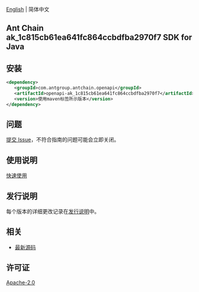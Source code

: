 [English](README.md) | 简体中文

## Ant Chain ak_1c815cb61ea641fc864ccbdfba2970f7 SDK for Java

## 安装

```xml
<dependency>
   <groupId>com.antgroup.antchain.openapi</groupId>
   <artifactId>openapi-ak_1c815cb61ea641fc864ccbdfba2970f7</artifactId>
   <version>使用maven标签所示版本</version>
</dependency>
```

## 问题

[提交 Issue](https://github.com/alipay/antchain-openapi-prod-sdk/issues/new)，不符合指南的问题可能会立即关闭。

## 使用说明

[快速使用](https://github.com/alipay/antchain-openapi-prod-sdk)

## 发行说明

每个版本的详细更改记录在[发行说明](./ChangeLog.txt)中。

## 相关

- [最新源码](https://github.com/alipay/antchain-openapi-prod-sdk/)

## 许可证

[Apache-2.0](http://www.apache.org/licenses/LICENSE-2.0)
